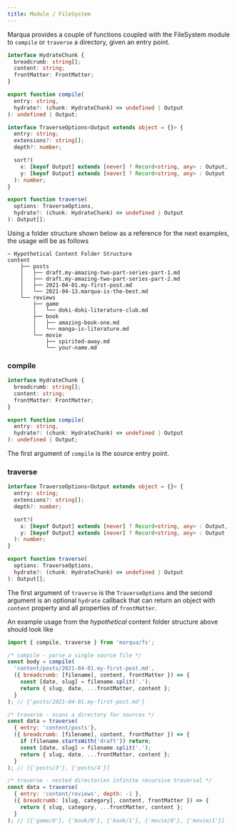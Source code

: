```yaml
---
title: Module / FileSystem
---
```


Marqua provides a couple of functions coupled with the FileSystem module to `compile` or `traverse` a directory, given an entry point.

```typescript
interface HydrateChunk {
  breadcrumb: string[];
  content: string;
  frontMatter: FrontMatter;
}

export function compile(
  entry: string,
  hydrate?: (chunk: HydrateChunk) => undefined | Output
): undefined | Output;

interface TraverseOptions<Output extends object = {}> {
  entry: string;
  extensions?: string[];
  depth?: number;

  sort?(
    x: [keyof Output] extends [never] ? Record<string, any> : Output,
    y: [keyof Output] extends [never] ? Record<string, any> : Output
  ): number;
}

export function traverse(
  options: TraverseOptions,
  hydrate?: (chunk: HydrateChunk) => undefined | Output
): Output[];
```

Using a folder structure shown below as a reference for the next examples, the usage will be as follows

```
~ Hypothetical Content Folder Structure
content
    ├── posts
    │   ├── draft.my-amazing-two-part-series-part-1.md
    │   ├── draft.my-amazing-two-part-series-part-2.md
    │   ├── 2021-04-01.my-first-post.md
    │   └── 2021-04-13.marqua-is-the-best.md
    └── reviews
        ├── game
        │   └── doki-doki-literature-club.md
        ├── book
        │   ├── amazing-book-one.md
        │   └── manga-is-literature.md
        └── movie
            ├── spirited-away.md
            └── your-name.md
```

### compile

```typescript
interface HydrateChunk {
  breadcrumb: string[];
  content: string;
  frontMatter: FrontMatter;
}

export function compile(
  entry: string,
  hydrate?: (chunk: HydrateChunk) => undefined | Output
): undefined | Output;
```

The first argument of `compile` is the source entry point.

### traverse

```typescript
interface TraverseOptions<Output extends object = {}> {
  entry: string;
  extensions?: string[];
  depth?: number;

  sort?(
    x: [keyof Output] extends [never] ? Record<string, any> : Output,
    y: [keyof Output] extends [never] ? Record<string, any> : Output
  ): number;
}

export function traverse(
  options: TraverseOptions,
  hydrate?: (chunk: HydrateChunk) => undefined | Output
): Output[];
```

The first argument of `traverse` is the `TraverseOptions` and the second argument is an optional `hydrate` callback that can return an object with `content` property and all properties of `frontMatter`.

An example usage from the *hypothetical* content folder structure above should look like

```javascript
import { compile, traverse } from 'marqua/fs';

/* compile - parse a single source file */
const body = compile(
  'content/posts/2021-04-01.my-first-post.md',
  ({ breadcrumb: [filename], content, frontMatter }) => {
    const [date, slug] = filename.split('.');
    return { slug, date, ...frontMatter, content };
  }
); // {'posts/2021-04-01.my-first-post.md'}

/* traverse - scans a directory for sources */
const data = traverse(
  { entry: 'content/posts'},
  ({ breadcrumb: [filename], content, frontMatter }) => {
    if (filename.startsWith('draft')) return;
    const [date, slug] = filename.split('.');
    return { slug, date, ...frontMatter, content };
  }
); // [{'posts/3'}, {'posts/4'}]

/* traverse - nested directories infinite recursive traversal */
const data = traverse(
  { entry: 'content/reviews', depth: -1 },
  ({ breadcrumb: [slug, category], content, frontMatter }) => {
    return { slug, category, ...frontMatter, content };
  }
); // [{'game/0'}, {'book/0'}, {'book/1'}, {'movie/0'}, {'movie/1'}]
```
